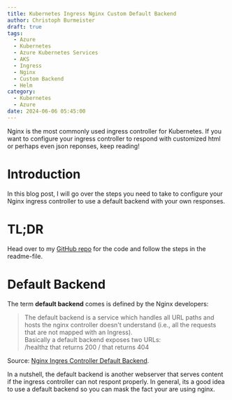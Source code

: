 ```yaml
---
title: Kubernetes Ingress Nginx Custom Default Backend
author: Christoph Burmeister
draft: true
tags:
  - Azure
  - Kubernetes
  - Azure Kubernetes Services
  - AKS
  - Ingress
  - Nginx
  - Custom Backend
  - Helm
category:
  - Kubernetes
  - Azure
date: 2024-06-06 05:45:00
---
```

Nginx is the most commonly used ingress controller for Kubernetes. If you want to configure your ingress controller to respond with customized html or perhaps even json reponses, keep reading!

<!-- more -->
<!-- toc -->

# Introduction
In this blog post, I will go over the steps you need to take to configure your Nginx ingress controller to use a default backend with your own responses.

# TL;DR
Head over to my [GitHub repo](https://github.com/chrburmeister/nginx-ingress-custom-backend) for the code and follow the steps in the readme-file.

# Default Backend
The term **default backend** comes is defined by the Nginx developers:

> The default backend is a service which handles all URL paths and hosts the nginx controller doesn't understand (i.e., all the requests that are not mapped with an Ingress).<br>
Basically a default backend exposes two URLs:
<br>/healthz that returns 200
/ that returns 404

Source: [Nginx Ingres Controller Default Backend](https://kubernetes.github.io/ingress-nginx/user-guide/default-backend/).

In a nutshell, the default backend is another webserver that serves content if the ingress controller can not respont properly.
In general, its a good idea to use a default backend so you can mask the fact your are using nginx.

